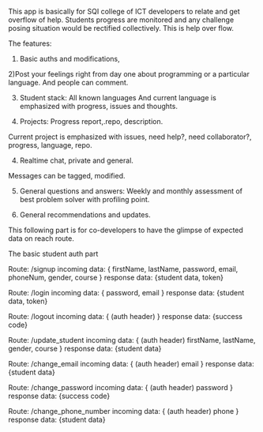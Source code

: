 This app is basically for SQI college of ICT developers to relate and get overflow of help. Students progress are monitored and any challenge posing situation would be rectified collectively. This is help over flow.



The features:

1) Basic auths and modifications,

2)Post your feelings right from day one about programming or a particular language. And people can comment.

3) Student stack:
All known languages
And current language is emphasized with progress, issues and thoughts.

4) Projects:
Progress report,.repo, description.

Current project is emphasized with issues, need help?, need collaborator?, progress, language, repo.

4) Realtime chat, private and general.

Messages can be tagged,   modified.

5) General questions and answers:
Weekly and monthly assessment of best problem solver with profiling point.

6) General recommendations and updates.



This following part is for co-developers to have the glimpse of expected data on reach route.

The basic student auth part

Route: /signup
incoming data: {
  firstName, lastName, password, email, phoneNum, gender, course
}
response data: {student data, token}


Route: /login
incoming data: {
  password, email
}
response data: {student data, token}

Route: /logout
incoming data: {
  (auth header)
}
response data: {success code}

Route: /update_student
incoming data: {
  (auth header)
  firstName, lastName, gender, course
}
response data: {student data}

Route: /change_email
incoming data: {
  (auth header)
  email
}
response data: {student data}

Route: /change_password
incoming data: {
  (auth header)
  password
}
response data: {success code}

Route: /change_phone_number
incoming data: {
  (auth header)
  phone
}
response data: {student data}



